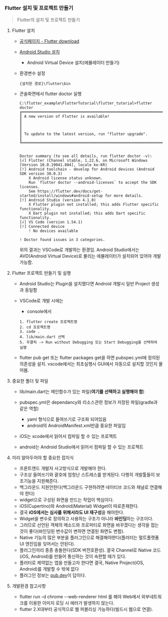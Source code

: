 ### Flutter 설치 및 프로젝트 만들기
> Flutter의 설치 및 프로젝트 만들기


1. Flutter 설치
    - [공식페이지 - Flutter download](https://flutter.dev/docs/get-started/install)
    - [Android Studio 설치](https://developer.android.com/studio)
        - Android Virtual Device 설치(에뮬레이터 만들기)
    - 환경변수 설정
       ~~~
       {설치한 경로}\flutter\bin
       ~~~
    - 콘솔화면에서 flutter doctor 실행   

        ~~~
        C:\flutter_example\FlutterTutorial\flutter_tutorial>flutter doctor
        ╔════════════════════════════════════════════════════════════════════════════╗
        ║ A new version of Flutter is available!                                     ║
        ║                                                                            ║
        ║ To update to the latest version, run "flutter upgrade".                    ║
        ╚════════════════════════════════════════════════════════════════════════════╝


        Doctor summary (to see all details, run flutter doctor -v):
        [√] Flutter (Channel stable, 1.22.6, on Microsoft Windows [Version 10.0.19041.804], locale ko-KR)
        [!] Android toolchain - develop for Android devices (Android SDK version 30.0.3)
            X Android license status unknown.
            Run `flutter doctor --android-licenses` to accept the SDK licenses.
            See https://flutter.dev/docs/get-started/install/windows#android-setup for more details.
        [!] Android Studio (version 4.1.0)
            X Flutter plugin not installed; this adds Flutter specific functionality.
            X Dart plugin not installed; this adds Dart specific functionality.
        [√] VS Code (version 1.54.1)
        [!] Connected device
            ! No devices available

        ! Doctor found issues in 3 categories.

        ~~~
        위의 결과는 VSCode로 개발하는 환경임. Android Studio에서는 AVD(Android Virtual Device)로 불리는 에뮬레이터가 설치되어 있어야 개발가능함.
         


2. Flutter 프로젝트 만들기 및 실행
    - Android Studio는 Plugin을 설치했다면 Android 개발시 일반 Project 생성과 동일함
    - VSCode로 개발 시에는 
        - console에서  
        ~~~
        1. flutter create 프로젝트명 
        2. cd 프로젝트명
        3. code .
        4. lib/main.dart 선택
        5. 우클릭 -> Run without Debugging 또는 Start Debugging을 선택하여 실행
        ~~~

    - flutter pub get 또는 flutter packages get을 하면 pubspec.yml에 정의된 의존성을 설치. vscode에서는 최초실행시 GUI에서 자동으로 설치할 것인지 물어봄.
    


3. 중요한 폴더 및 파일
    - lib/main.dart는 메인함수가 있는 파일(**여기를 선택하고 실행해야 함**)
    - pubspec.yml은 dependancy와 리소스관련 정보가 저장된 파일(gradle과 같은 역할)
        - yaml 형식으로 들여쓰기로 구조화 되어있음
        - android의 AndroidManifest.xml만큼 중요한 파일임

    - iOS는 xcode에서 읽어서 컴파일 할 수 있는 프로젝트
    - android는 Android Studio에서 읽어서 컴파일 할 수 있는 프로젝트

4. 미리 알아두어야 할 중요한 잡지식
    - 프론트엔드 개발자 사고방식으로 개발해야 한다.
    - 구조상 들여쓰기와 괄호에 엄청난 스트레스를 받게된다. 다행히 개발툴들이 보조기능을 지원해준다.
    - 백그라운드 지원안한다(백그라운드 구현하려면 네이티브 코드와 채널로 연결해야 한다)
    - widget으로 구성된 화면을 만드는 작업이 핵심이다.
    - iOS(Cupertino)와 Android(Material) Widget이 따로존재한다.
    - 결국 **iOS에서는 심사를 위해서라도 UI 재구성**을 해야한다.
    - Widget을 변수로 정의하고 사용하는 구조가 아니라 **바인딩**하는 구조이다.
    - 그러므로 선언된 객체의 메소드와 프로퍼티로 화면을 바꾸겠다는 생각을 접는 것이 좋다(바인딩된 변수값이 변하면 연결된 화면도 변함).
    - Native 기능의 많은 부분을 플러그인으로 해결해야햔다(플러터는 멀트플랫폼 UI 엔진임을 잊어서는 안된다).
    - 플러그인끼리 종종 충돌한다(SDK 버전호환성). 결국 Channel로 Native 코드(iOS, Android)를 만들어 통신하는 것이 속편할 때가 있다.
    - 플러터로 제약없는 앱을 만들고자 한다면 결국, Native Project(iOS, Android)를 개발할 수 밖에 없다
    - 플러그인 정보는 [pub.dev](https://pub.dev)이 답이다.


5. 개발환경 참고사항
    - flutter run -d chrome --web-renderer html 를 해야 Web에서 외부네트워크를 이용한 이미지 로딩 시 에러가 발생하지 않는다.  
    - flutter 2.X대부터 공식적으로 웹 퍼블리싱 가능하다(빌드시 웹으로 연결). 
